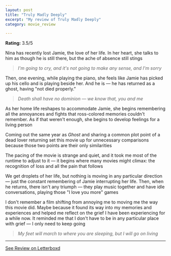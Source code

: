 ```yaml
---
layout: post
title: "Truly Madly Deeply"
excerpt: "My review of Truly Madly Deeply"
category: movie_review

---
```


**Rating:** 3.5/5

Nina has recently lost Jamie, the love of her life. In her heart, she talks to him as though he is still there, but the ache of absence still stings

<blockquote><i>I'm going to cry, and it's not going to make any sense, and I'm sorry</i></blockquote>Then, one evening, while playing the piano, she feels like Jamie has picked up his cello and is playing beside her. And he is — he has returned as a ghost, having "not died properly."

<blockquote><i>Death shall have no dominion — we know that, you and me</i></blockquote>As her home life reshapes to accommodate Jamie, she begins remembering all the annoyances and fights that ross-colored memories couldn't remember. As if that weren't enough, she begins to develop feelings for a living person

Coming out the same year as <i>Ghost</i> and sharing a common plot point of a dead lover returning set this movie up for unnecessary comparisons because those two points are their only similarities

The pacing of the movie is strange and quiet, and it took me most of the runtime to adjust to it — it begins where many movies might climax: the recognition of loss and all the pain that follows

We get droplets of her life, but nothing is moving in any particular direction — just the constant remembering of Jamie interrupting her life. Then, when he returns, there isn't any triumph — they play music together and have idle conversations, playing those "I love you more" games

I don't remember a film shifting from annoying me to moving me the way this movie did. Maybe because it found its way into my memories and experiences and helped me reflect on the grief I have been experiencing for a while now. It reminded me that I don't have to be in any particular place with grief — I only need to keep going

<blockquote><i>My feet will march to where you are sleeping, but I will go on living</i></blockquote>

<hr>

[See Review on Letterboxd](https://boxd.it/4LHjlj)
